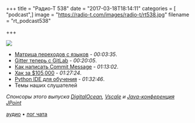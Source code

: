 +++
title = "Радио-Т 538"
date = "2017-03-18T18:14:11"
categories = [ "podcast",]
image = "https://radio-t.com/images/radio-t/rt538.jpg"
filename = "rt_podcast538"

+++

![](https://radio-t.com/images/radio-t/rt538.jpg)

- [Матрица переходов с языков](https://erikbern.com/2017/03/15/the-eigenvector-of-why-we-moved-from-language-x-to-language-y.html) - *00:03:35*.
- [Gitter теперь с GitLab](http://webcache.googleusercontent.com/search?q=cache:XWzfaAJ7eAAJ:blog.gitter.im/p/7e1c7194-347e-47f1-84d1-8149de853e03/ ) - *00:20:05*.
- [Как написать Commit Message](https://chris.beams.io/posts/git-commit/) - *01:13:02*.
- [Хак за $105,000](https://arstechnica.com/security/2017/03/hack-that-escapes-vm-by-exploiting-edge-browser-fetches-105000-at-pwn2own/) - *01:27:24*.
- [Python IDE  для обучения](https://www.jetbrains.com/pycharm-edu/) - *01:32:46*.
- Темы наших слушателей

*Спонсоры этого выпуска [DigitalOcean](https://do.co/radiot), [Vscale](http://bit.ly/radio-t_vscale) и [Java-конференция JPoint](https://jpoint.ru/registration/?utm_source=radiot&utm_medium=special&utm_campaign=jpoint2017)*

[аудио](https://cdn.radio-t.com/rt_podcast538.mp3) • [лог чата](http://chat.radio-t.com/logs/radio-t-538.html)
<audio src="https://cdn.radio-t.com/rt_podcast538.mp3" preload="none"></audio>
